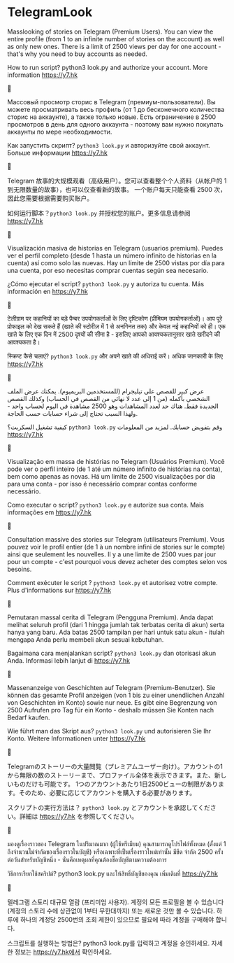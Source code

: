 # TelegramLook

Masslooking of stories on Telegram (Premium Users). You can view the entire profile (from 1 to an infinite number of stories on the account) as well as only new ones.
There is a limit of 2500 views per day for one account - that's why you need to buy accounts as needed.

How to run script? python3 look.py and authorize your account. More information https://y7.hk


🦄


Массовый просмотр сторис в Telegram (премиум-пользователи). Вы можете просматривать весь профиль (от 1 до бесконечного количества сторис на аккаунте), а также только новые.
Есть ограничение в 2500 просмотров в день для одного аккаунта - поэтому вам нужно покупать аккаунты по мере необходимости.

Как запустить скрипт? `python3 look.py` и авторизуйте свой аккаунт. Больше информации https://y7.hk


🦄


Telegram 故事的大规模观看（高级用户）。您可以查看整个个人资料（从帐户的 1 到无限数量的故事），也可以仅查看新的故事。
一个账户每天只能查看 2500 次，因此您需要根据需要购买账户。

如何运行脚本？`python3 look.py` 并授权您的账户。更多信息请参阅 https://y7.hk


🦄


Visualización masiva de historias en Telegram (usuarios premium). Puedes ver el perfil completo (desde 1 hasta un número infinito de historias en la cuenta) así como solo las nuevas.
Hay un límite de 2500 vistas por día para una cuenta, por eso necesitas comprar cuentas según sea necesario.

¿Cómo ejecutar el script? `python3 look.py` y autoriza tu cuenta. Más información en https://y7.hk


🦄


टेलीग्राम पर कहानियों का बड़े पैम्बर उपयोगकर्ताओं के लिए दृष्टिकोण (प्रीमियम उपयोगकर्ताओं)। आप पूरे प्रोफाइल को देख सकते हैं (खाते की स्टोरीज़ में 1 से अनगिनत तक) और केवल नई कहानियों को ही।
एक खाते के लिए एक दिन में 2500 दृश्यों की सीमा है - इसलिए आपको आवश्यकतानुसार खाते खरीदने की आवश्यकता है।

स्क्रिप्ट कैसे चलाएं? `python3 look.py` और अपने खाते की अधिराई करें। अधिक जानकारी के लिए https://y7.hk


🦄


عرض كبير للقصص على تيليجرام (للمستخدمين البريميوم). يمكنك عرض الملف الشخصي بأكمله (من 1 إلى عدد لا نهائي من القصص في الحساب) وكذلك القصص الجديدة فقط.
هناك حد لعدد المشاهدات وهو 2500 مشاهدة في اليوم لحساب واحد - ولهذا السبب تحتاج إلى شراء حسابات حسب الحاجة.

كيفية تشغيل السكربت؟ `python3 look.py` وقم بتفويض حسابك. لمزيد من المعلومات https://y7.hk


🦄


Visualização em massa de histórias no Telegram (Usuários Premium). Você pode ver o perfil inteiro (de 1 até um número infinito de histórias na conta), bem como apenas as novas.
Há um limite de 2500 visualizações por dia para uma conta - por isso é necessário comprar contas conforme necessário.

Como executar o script? `python3 look.py` e autorize sua conta. Mais informações em https://y7.hk


🦄


Consultation massive des stories sur Telegram (utilisateurs Premium). Vous pouvez voir le profil entier (de 1 à un nombre infini de stories sur le compte) ainsi que seulement les nouvelles.
Il y a une limite de 2500 vues par jour pour un compte - c'est pourquoi vous devez acheter des comptes selon vos besoins.

Comment exécuter le script ? `python3 look.py` et autorisez votre compte. Plus d'informations sur https://y7.hk


🦄


Pemutaran massal cerita di Telegram (Pengguna Premium). Anda dapat melihat seluruh profil (dari 1 hingga jumlah tak terbatas cerita di akun) serta hanya yang baru.
Ada batas 2500 tampilan per hari untuk satu akun - itulah mengapa Anda perlu membeli akun sesuai kebutuhan.

Bagaimana cara menjalankan script? `python3 look.py` dan otorisasi akun Anda. Informasi lebih lanjut di https://y7.hk


🦄


Massenanzeige von Geschichten auf Telegram (Premium-Benutzer). Sie können das gesamte Profil anzeigen (von 1 bis zu einer unendlichen Anzahl von Geschichten im Konto) sowie nur neue.
Es gibt eine Begrenzung von 2500 Aufrufen pro Tag für ein Konto - deshalb müssen Sie Konten nach Bedarf kaufen.

Wie führt man das Skript aus? `python3 look.py` und autorisieren Sie Ihr Konto. Weitere Informationen unter https://y7.hk


🦄


Telegramのストーリーの大量閲覧（プレミアムユーザー向け）。アカウントの1から無限の数のストーリーまで、プロファイル全体を表示できます。また、新しいものだけも可能です。
1つのアカウントあたり1日2500ビューの制限があります。そのため、必要に応じてアカウントを購入する必要があります。

スクリプトの実行方法は？ `python3 look.py` とアカウントを承認してください。詳細は https://y7.hk を参照してください。


🦄


มองดูเรื่องราวของ Telegram ในปริมาณมาก (ผู้ใช้พรีเมียม) คุณสามารถดูโปรไฟล์ทั้งหมด (ตั้งแต่ 1 ถึงจำนวนไม่จำกัดของเรื่องราวในบัญชี) หรือเฉพาะที่เป็นเรื่องราวใหม่เท่านั้น
มีขีด จำกัด 2500 ครั้งต่อวันสำหรับบัญชีหนึ่ง - นั่นคือเหตุผลที่คุณต้องซื้อบัญชีตามความต้องการ

วิธีการเรียกใช้สคริปต์? python3 look.py และให้สิทธิ์บัญชีของคุณ เพิ่มเติมที่ https://y7.hk


🦄


텔레그램 스토리 대규모 열람 (프리미엄 사용자). 계정의 모든 프로필을 볼 수 있습니다 (계정의 스토리 수에 상관없이 1부터 무한대까지) 또는 새로운 것만 볼 수 있습니다.
하루에 하나의 계정당 2500번의 조회 제한이 있으므로 필요에 따라 계정을 구매해야 합니다.

스크립트를 실행하는 방법은? python3 look.py를 입력하고 계정을 승인하세요. 자세한 정보는 https://y7.hk에서 확인하세요.



